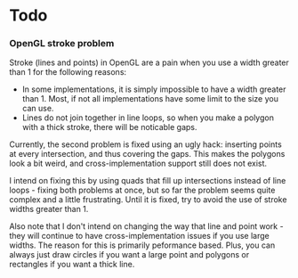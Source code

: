 # Todo

### OpenGL stroke problem 
Stroke (lines and points) in OpenGL are a pain when you use a width greater than 1 for the following reasons:
* In some implementations, it is simply impossible to have a width greater than 1.  Most, if not all implementations have some limit to the size you can use.
* Lines do not join together in line loops, so when you make a polygon with a thick stroke, there will be noticable gaps.

Currently, the second problem is fixed using an ugly hack: inserting points at every intersection, and thus covering the gaps.  This makes the polygons look a bit weird, and cross-implementation support still does not exist.

I intend on fixing this by using quads that fill up intersections instead of line loops - fixing both problems at once, but so far the problem seems quite complex and a little frustrating.  Until it is fixed, try to avoid the use of stroke widths greater than 1.

Also note that I don't intend on changing the way that line and point work - they will continue to have cross-implementation issues if you use large widths.  The reason for this is primarily peformance based.  Plus, you can always just draw circles if you want a large point and polygons or rectangles if you want a thick line.
